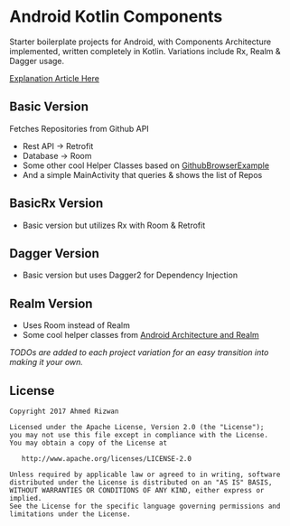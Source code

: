 # Android Kotlin Components
Starter boilerplate projects for Android, with Components Architecture implemented, written completely in Kotlin. Variations include Rx, Realm & Dagger usage.

[Explanation Article Here](https://medium.com/@ahmedrizwan)

## Basic Version 
Fetches Repositories from Github API 
- Rest API -> Retrofit 
- Database -> Room 
- Some other cool Helper Classes based on [GithubBrowserExample](https://github.com/googlesamples/android-architecture-components)
- And a simple MainActivity that queries & shows the list of Repos

## BasicRx Version
- Basic version but utilizes Rx with Room & Retrofit

## Dagger Version
- Basic version but uses Dagger2 for Dependency Injection

## Realm Version
- Uses Room instead of Realm
- Some cool helper classes from [Android Architecture and Realm](https://academy.realm.io/posts/android-architecture-components-and-realm/)

*TODOs are added to each project variation for an easy transition into making it your own.*

## License 
```
Copyright 2017 Ahmed Rizwan

Licensed under the Apache License, Version 2.0 (the "License");
you may not use this file except in compliance with the License.
You may obtain a copy of the License at

   http://www.apache.org/licenses/LICENSE-2.0

Unless required by applicable law or agreed to in writing, software
distributed under the License is distributed on an "AS IS" BASIS,
WITHOUT WARRANTIES OR CONDITIONS OF ANY KIND, either express or implied.
See the License for the specific language governing permissions and
limitations under the License.
```
